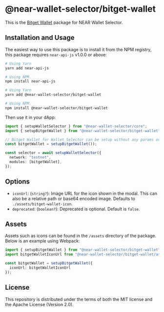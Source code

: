 # @near-wallet-selector/bitget-wallet

This is the [Bitget Wallet](https://chrome.google.com/webstore/detail/bitkeep-crypto-nft-wallet/jiidiaalihmmhddjgbnbgdfflelocpak) package for NEAR Wallet Selector.

## Installation and Usage

The easiest way to use this package is to install it from the NPM registry, this package requires `near-api-js` v1.0.0 or above:

```bash
# Using Yarn
yarn add near-api-js

# Using NPM.
npm install near-api-js
```
```bash
# Using Yarn
yarn add @near-wallet-selector/bitget-wallet

# Using NPM.
npm install @near-wallet-selector/bitget-wallet
```

Then use it in your dApp:

```ts
import { setupWalletSelector } from "@near-wallet-selector/core";
import { setupBitgetWallet } from "@near-wallet-selector/bitget-wallet";

// Bitget Wallet for Wallet Selector can be setup without any params or it can take one optional param.
const bitgetWallet = setupBitgetWallet());

const selector = await setupWalletSelector({
  network: "testnet",
  modules: [bitgetWallet],
});
```

## Options

- `iconUrl`: (`string?`): Image URL for the icon shown in the modal. This can also be a relative path or base64 encoded image. Defaults to `./assets/bitget-wallet-icon`.
- `deprecated`: (`boolean?`): Deprecated is optional. Default is `false`.

## Assets

Assets such as icons can be found in the `/assets` directory of the package. Below is an example using Webpack:

```ts
import { setupBitgetWallet } from "@near-wallet-selector/bitget-wallet";
import bitgetWalletIconUrl from "@near-wallet-selector/bitget-wallet/assets/bitget-wallet-icon";

const bitgetWallet = setupBitgetWallet({
  iconUrl: bitgetWalletIconUrl
});
```

## License

This repository is distributed under the terms of both the MIT license and the Apache License (Version 2.0).
